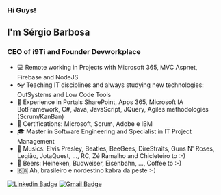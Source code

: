 ### Hi Guys!

## I'm Sérgio Barbosa

### CEO of i9Ti and Founder Devworkplace

- 💻 Remote working in Projects with Microsoft 365, MVC Aspnet, Firebase and NodeJS
- 👓 Teaching IT disciplines and always studying new technologies: OutSystems and Low Code Tools  
- 🧰 Experience in Portals SharePoint, Apps 365, Microsoft IA BotFramework, C#, Java, JavaScript, JQuery, Agiles methodologies (Scrum/KanBan)
- 📑 Certifications: Microsoft, Scrum, Adobe e IBM
- 🎓 Master in Software Engineering and Specialist in IT Project Management
- 🎼 Musics: Elvis Presley, Beatles, BeeGees, DireStraits, Guns N' Roses, Legião, JotaQuest, ..., RC, Zé Ramalho and Chicleteiro to :-) 
- 🍺 Beers: Heineken, Budweiser, Eisenbahn, ..., Coffee to :-)
- 🇧🇷  Ah, brasileiro e nordestino kabra da peste :-)

[![Linkedin Badge](https://img.shields.io/badge/LinkedIn-saabarbosa-blue)](https://www.linkedin.com/in/saabarbosa/) 
[![Gmail Badge](https://img.shields.io/badge/Gmail-saabarbosa-red)](mailto://saabarbosa@gmail.com) 

